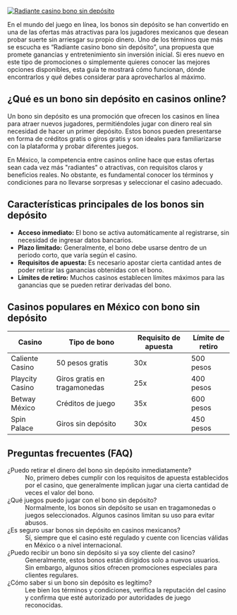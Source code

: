 [![Radiante casino bono sin depósito](https://123-caf.pages.dev/gitsignup.png)](https://vrmoo.ru/Bt82HjjY)

<p>En el mundo del juego en línea, los bonos sin depósito se han convertido en una de las ofertas más atractivas para los jugadores mexicanos que desean probar suerte sin arriesgar su propio dinero. Uno de los términos que más se escucha es “Radiante casino bono sin depósito”, una propuesta que promete ganancias y entretenimiento sin inversión inicial. Si eres nuevo en este tipo de promociones o simplemente quieres conocer las mejores opciones disponibles, esta guía te mostrará cómo funcionan, dónde encontrarlos y qué debes considerar para aprovecharlos al máximo.</p>  <h2>¿Qué es un bono sin depósito en casinos online?</h2> <p>Un bono sin depósito es una promoción que ofrecen los casinos en línea para atraer nuevos jugadores, permitiéndoles jugar con dinero real sin necesidad de hacer un primer depósito. Estos bonos pueden presentarse en forma de créditos gratis o giros gratis y son ideales para familiarizarse con la plataforma y probar diferentes juegos.</p> <p>En México, la competencia entre casinos online hace que estas ofertas sean cada vez más "radiantes" o atractivas, con requisitos claros y beneficios reales. No obstante, es fundamental conocer los términos y condiciones para no llevarse sorpresas y seleccionar el casino adecuado.</p>  <h2>Características principales de los bonos sin depósito</h2> <ul>   <li><strong>Acceso inmediato:</strong> El bono se activa automáticamente al registrarse, sin necesidad de ingresar datos bancarios.</li>   <li><strong>Plazo limitado:</strong> Generalmente, el bono debe usarse dentro de un periodo corto, que varía según el casino.</li>   <li><strong>Requisitos de apuesta:</strong> Es necesario apostar cierta cantidad antes de poder retirar las ganancias obtenidas con el bono.</li>   <li><strong>Límites de retiro:</strong> Muchos casinos establecen límites máximos para las ganancias que se pueden retirar derivadas del bono.</li> </ul>  <h2>Casinos populares en México con bono sin depósito</h2> <table>   <thead>     <tr>       <th>Casino</th>       <th>Tipo de bono</th>       <th>Requisito de apuesta</th>       <th>Límite de retiro</th>     </tr>   </thead>   <tbody>     <tr>       <td>Caliente Casino</td>       <td>50 pesos gratis</td>       <td>30x</td>       <td>500 pesos</td>     </tr>     <tr>       <td>Playcity Casino</td>       <td>Giros gratis en tragamonedas</td>       <td>25x</td>       <td>400 pesos</td>     </tr>     <tr>       <td>Betway México</td>       <td>Créditos de juego</td>       <td>35x</td>       <td>600 pesos</td>     </tr>     <tr>       <td>Spin Palace</td>       <td>Giros sin depósito</td>       <td>30x</td>       <td>450 pesos</td>     </tr>   </tbody> </table>  <h2>Preguntas frecuentes (FAQ)</h2> <dl>   <dt>¿Puedo retirar el dinero del bono sin depósito inmediatamente?</dt>   <dd>No, primero debes cumplir con los requisitos de apuesta establecidos por el casino, que generalmente implican jugar una cierta cantidad de veces el valor del bono.</dd>    <dt>¿Qué juegos puedo jugar con el bono sin depósito?</dt>   <dd>Normalmente, los bonos sin depósito se usan en tragamonedas o juegos seleccionados. Algunos casinos limitan su uso para evitar abusos.</dd>    <dt>¿Es seguro usar bonos sin depósito en casinos mexicanos?</dt>   <dd>Sí, siempre que el casino esté regulado y cuente con licencias válidas en México o a nivel internacional.</dd>    <dt>¿Puedo recibir un bono sin depósito si ya soy cliente del casino?</dt>   <dd>Generalmente, estos bonos están dirigidos solo a nuevos usuarios. Sin embargo, algunos sitios ofrecen promociones especiales para clientes regulares.</dd>    <dt>¿Cómo saber si un bono sin depósito es legítimo?</dt>   <dd>Lee bien los términos y condiciones, verifica la reputación del casino y confirma que esté autorizado por autoridades de juego reconocidas.</dd> </dl>
